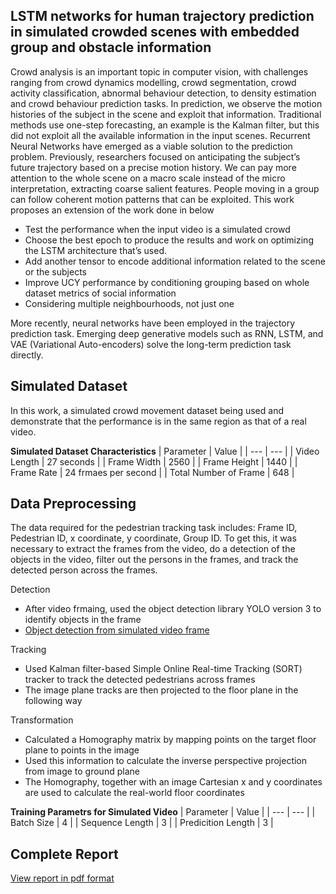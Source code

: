 ## LSTM networks for human trajectory prediction in simulated crowded scenes with embedded group and obstacle information

Crowd analysis is an important topic in computer vision, with challenges ranging from crowd dynamics modelling, crowd segmentation, crowd activity classification, abnormal behaviour detection, to density estimation and crowd behaviour prediction tasks. In prediction, we observe the motion histories of the subject in the scene and exploit that information. Traditional methods use one-step forecasting, an example is the Kalman filter, but this did not exploit all the available information in the input scenes. Recurrent Neural Networks have emerged as a viable solution to the prediction problem. Previously, researchers focused on anticipating the subject’s future trajectory based on a precise motion history. We can pay more attention to the whole scene on a macro scale instead of the micro interpretation, extracting coarse salient features. People moving in a group can follow coherent motion patterns that can be exploited. This work proposes an extension of the work done in below

* Test the performance when the input video is a simulated crowd
* Choose the best epoch to produce the results and work on optimizing the LSTM architecture that’s used.
* Add another tensor to encode additional information related to the scene or the subjects
* Improve UCY performance by conditioning grouping based on whole dataset metrics of social information
* Considering multiple neighbourhoods, not just one

More recently, neural networks have been employed in the trajectory prediction task. Emerging deep generative models such as RNN, LSTM, and VAE (Variational Auto-encoders) solve the long-term prediction task directly.

## Simulated Dataset
In this work, a simulated crowd movement dataset being used and demonstrate that the performance is in the same region as that of a real video.

**Simulated Dataset Characteristics**
| Parameter | Value |
| --- | --- |
| Video Length | 27 seconds |
| Frame Width | 2560 |
| Frame Height | 1440 |
| Frame Rate | 24 frmaes per second |
| Total Number of Frame | 648 |

## Data Preprocessing
The data required for the pedestrian tracking task includes: Frame ID, Pedestrian ID, x coordinate, y coordinate, Group ID. To get this, it was necessary to extract the frames from the video, do a detection of the objects in the video, filter out the persons in the frames, and track the detected person across the frames. 

Detection
* After video frmaing, used the object detection library YOLO version 3 to identify objects in the frame
* [Object detection from simulated video frame](https://github.com/azgarshuvo/object-detection-yolo-openCV)

Tracking
* Used Kalman filter-based Simple Online Real-time Tracking (SORT) tracker to track the detected pedestrians across frames
* The image plane tracks are then projected to the floor plane in the following way

Transformation
* Calculated a Homography matrix by mapping points on the target floor plane to points in the image
* Used this information to calculate the inverse perspective projection from image to ground plane
* The Homography, together with an image Cartesian x and y coordinates are used to calculate the real-world floor coordinates

**Training Parametrs for Simulated Video**
| Parameter | Value |
| --- | --- |
| Batch Size | 4 |
| Sequence Length | 3 |
| Predicition Length | 3 |

## Complete Report
[View report in pdf format](https://github.com/azgarshuvo/object-tracking-with-kalman-filtering/blob/main/Report/Final_Report_Pedestrian_Trajectory_Prediction_Computer_Vision_2022_Roy_Shuvo%20-%20Copy.pdf)
